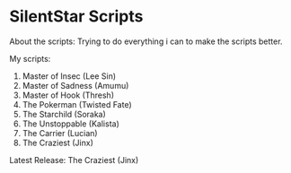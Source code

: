 SilentStar Scripts
============================================================
 
About the scripts:
Trying to do everything i can to make the scripts better.
 
My scripts:

1. Master of Insec (Lee Sin)
2. Master of Sadness (Amumu)
3. Master of Hook (Thresh)
4. The Pokerman (Twisted Fate)
5. The Starchild (Soraka)
6. The Unstoppable (Kalista)
7. The Carrier (Lucian)
8. The Craziest (Jinx)
 
Latest Release: The Craziest (Jinx)
